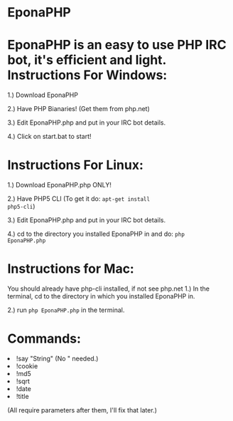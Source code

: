 EponaPHP
========

EponaPHP is an easy to use PHP IRC bot, it's efficient and light.
Instructions For Windows:
===
1.) Download EponaPHP

2.) Have PHP Bianaries! (Get them from php.net)

3.) Edit EponaPHP.php and put in your IRC bot details.

4.) Click on start.bat to start!

Instructions For Linux:
===
1.) Download EponaPHP.php ONLY!

2.) Have PHP5 CLI (To get it do: <code>apt-get install php5-cli</code>)

3.) Edit EponaPHP.php and put in your IRC bot details.

4.) cd to the directory you installed EponaPHP in and do: <code>php EponaPHP.php</code>

Instructions for Mac:
===
You should already have php-cli installed, if not see php.net
1.) In the terminal, cd to the directory in which you installed EponaPHP in.

2.) run <code>php EponaPHP.php</code> in the terminal.

Commands:
===
<li>!say "String" (No " needed.)</li>

<li>!cookie</li>

<li>!md5</li>

<li>!sqrt</li>

<li>!date</li>

<li>!title</li>

(All require parameters after them, I'll fix that later.)
